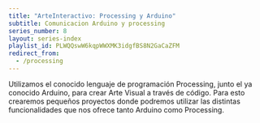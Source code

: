 ```yaml
---
title: "ArteInteractivo: Processing y Arduino"
subtitle: Comunicacion Arduino y processing
series_number: 8
layout: series-index
playlist_id: PLWQQswW6kqpWWXMK3idgfBS8N2GaCaZFM
redirect_from:
  - /processing
---
```


Utilizamos el conocido lenguaje de programación Processing, junto el ya conocido Arduino, para crear Arte Visual a través de código. Para esto crearemos pequeños proyectos donde podremos utilizar las distintas funcionalidades que nos ofrece tanto Arduino como Processing.

